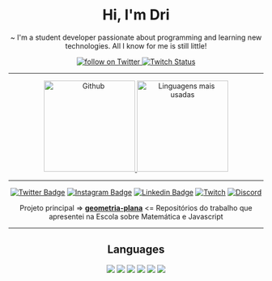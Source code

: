 <h1 align="center"> Hi, I'm Dri </h1>

<p align="center">
~ I'm a student developer passionate about programming and learning new technologies. All I know for me is still little!
</p>

<div align="center">
    <a href="https://twitter.com/intent/follow?screen_name=drizxnn">
        <img src="https://img.shields.io/twitter/follow/drizxnn?style=social&logo=twitter"
        alt="follow on Twitter">
    </a>
    <a href="https://www.twitch.tv/drizxnn">
    <img alt="Twitch Status" src="https://img.shields.io/twitch/status/drizxnn?style=social">
    </a>
</div>

----

<div align="center">
    <a href="https://github.com/lucrodrigues">
        <img height="180em" src="https://github-readme-stats.vercel.app/api?username=lucrodrigues&&show_icons=true&line_height=27&count_private=true&theme=midnight-purple"
        alt="Github">
    </a>
     <a href="https://github.com/lucrodrigues">
        <img height="180em" src="https://github-readme-stats.vercel.app/api/top-langs/?username=lucrodrigues&hide=html&layout=compact&&show_icons=true&line_height=27&theme=midnight-purple"
        alt="Linguagens mais usadas">
    </a>
</div>

----

<div align="center">

[![Twitter Badge](https://img.shields.io/badge/Twitter-1DA1F2?style=for-the-badge&logo=twitter&logoColor=white)](https://twitter.com/drizxnn)
[![Instagram Badge](https://img.shields.io/badge/Instagram-E4405F?style=for-the-badge&logo=instagram&logoColor=white)](https://www.instagram.com/haterdelol/)
[![Linkedin Badge](https://img.shields.io/badge/LinkedIn-0077B5?style=for-the-badge&logo=linkedin&logoColor=white)](https://www.linkedin.com/in/lucaselielrodrigues/)
[![Twitch](https://img.shields.io/badge/Twitter-1DA1F2?style=for-the-badge&logo=twitter&logoColor=white)](https://www.twitch.tv/drizxnn)
[![Discord](https://img.shields.io/badge/Discord-5865F2?style=for-the-badge&logo=discord&logoColor=white)](https://discord.gg/5qDg5psfkR)
    
 </div>
 
 <div align="center">

 Projeto principal => [**geometria-plana**](https://github.com/lucrodrigues/geometriaplana) <= Repositórios do trabalho que apresentei na Escola sobre Matemática e Javascript
    
</div>
 
----
 
<div align="center">
 
 <h2>Languages</h2>
  <img src="https://img.shields.io/badge/JavaScript-F7DF1E?style=for-the-badge&logo=javascript&logoColor=black"></img>
  <img src="https://img.shields.io/badge/HTML5-E34F26?style=for-the-badge&logo=html5&logoColor=white"></img>
  <img src="https://img.shields.io/badge/CSS3-1572B6?style=for-the-badge&logo=css3&logoColor=white"></img>
  <img src="https://img.shields.io/badge/Node.js-43853D?style=for-the-badge&logo=node.js&logoColor=white"></img>
  <img src="https://img.shields.io/badge/React-20232A?style=for-the-badge&logo=react&logoColor=61DAFB"></img>
  <img src="https://img.shields.io/badge/Bootstrap-563D7C?style=for-the-badge&logo=bootstrap&logoColor=white"></img>
</div>
